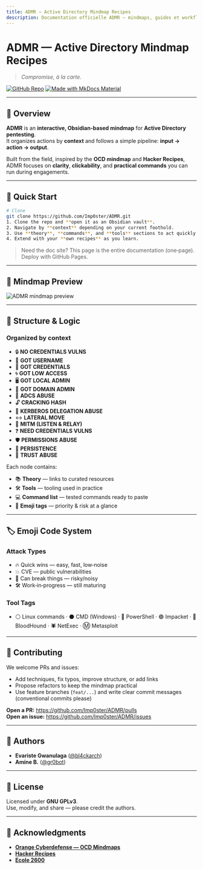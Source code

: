 ```yaml
---
title: ADMR — Active Directory Mindmap Recipes
description: Documentation officielle ADMR — mindmaps, guides et workflows opérationnels pour le pentest Active Directory.
---
```


# ADMR — Active Directory Mindmap Recipes  
> *Compromise, à la carte.*

[![GitHub Repo](https://img.shields.io/badge/GitHub-Imp0ster%2FADMR-black?logo=github)](https://github.com/Imp0ster/ADMR) [![Made with MkDocs Material](https://img.shields.io/badge/MkDocs-Material-blue)](https://squidfunk.github.io/mkdocs-material/)

---

## 🧭 Overview
**ADMR** is an **interactive, Obsidian‑based mindmap** for **Active Directory pentesting**.  
It organizes actions by **context** and follows a simple pipeline: **input → action → output**.

Built from the field, inspired by the **OCD mindmap** and **Hacker Recipes**, ADMR focuses on **clarity**, **clickability**, and **practical commands** you can run during engagements.

---

## 🚀 Quick Start
```bash
# Clone
git clone https://github.com/Imp0ster/ADMR.git
1. Clone the repo and **open it as an Obsidian vault**.  
2. Navigate by **context** depending on your current foothold.  
3. Use **theory**, **commands**, and **tools** sections to act quickly.  
4. Extend with your **own recipes** as you learn.

```

> Need the doc site? This page is the entire documentation (one‑page). Deploy with GitHub Pages.

---

## 🧩 Mindmap Preview
<img src="assets/img/cover.png" alt="ADMR mindmap preview" />

---

## 🧱 Structure & Logic
### Organized by context
- 🔒 **NO CREDENTIALS VULNS**  
- 👤 **GOT USERNAME**  
- 🔑 **GOT CREDENTIALS**  
- 🌀 **GOT LOW ACCESS**  
- 🖥️ **GOT LOCAL ADMIN**  
- 🏰 **GOT DOMAIN ADMIN**  
- 📜 **ADCS ABUSE**  
- 🔓 **CRACKING HASH**  
- 🎫 **KERBEROS DELEGATION ABUSE**  
- ↔️ **LATERAL MOVE**  
- 📡 **MITM (LISTEN & RELAY)**  
- ❓ **NEED CREDENTIALS VULNS**  
- 🛡️ **PERMISSIONS ABUSE**  
- 📌 **PERSISTENCE**  
- 🤝 **TRUST ABUSE**

Each node contains:
- 📚 **Theory** — links to curated resources  
- 🛠 **Tools** — tooling used in practice  
- 💻 **Command list** — tested commands ready to paste  
- 🔖 **Emoji tags** — priority & risk at a glance

---

## 🏷️ Emoji Code System
### Attack Types
- 🔥 Quick wins — easy, fast, low‑noise  
- 💥 CVE — public vulnerabilities  
- 🚨 Can break things — risky/noisy  
- 🛠️ Work‑in‑progress — still maturing

### Tool Tags
- ⚪ Linux commands · ⚫ CMD (Windows) · 🔵 PowerShell · 🟣 Impacket · 🔴 BloodHound · 🕷️ NetExec · Ⓜ️ Metasploit

---

## 🤝 Contributing
We welcome PRs and issues:
- Add techniques, fix typos, improve structure, or add links
- Propose refactors to keep the mindmap practical
- Use feature branches (`feat/...`) and write clear commit messages (conventional commits please)

**Open a PR:** https://github.com/Imp0ster/ADMR/pulls  
**Open an issue:** https://github.com/Imp0ster/ADMR/issues

---

## 👥 Authors
- **Evariste Gwanulaga** ([@bl4ckarch](https://github.com/bl4ckarch))
- **Amine B.** ([@gr0bot](https://github.com/gr0bot))  

---

## 📄 License
Licensed under **GNU GPLv3**.  
Use, modify, and share — please credit the authors.

---
## 🙏 Acknowledgments
- **[Orange Cyberdefense — OCD Mindmaps](https://github.com/Orange-Cyberdefense/ocd-mindmaps)**
- **[Hacker Recipes](https://www.thehacker.recipes/)**
- **[Ecole 2600](https://www.2600.eu/)**

